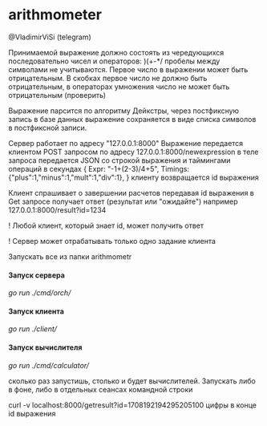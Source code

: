 # arithmometer
@VladimirViSi (telegram)


Принимаемой выражение должно состоять из чередующихся последовательно чисел и операторов: )(+-*/
пробелы между символами не учитываются.
Первое число в выражении может быть отрицательным. 
В скобках первое число не должно быть отрицательным, в операторах умножения число 
не может быть отрицательным (проверить)

Выражение парсится по алгоритму Дейкстры, через постфиксную запись
в базе данных выражение сохраняется в виде списка символов в постфиксной записи.

Сервер работает по адресу "127.0.0.1:8000"
Выражение передается клиентом POST запросом по адресу 
127.0.0.1:8000/newexpression
в теле запроса передается JSON со строкой выражения и таймингами операций в секундах
{
Expr:    "-1+(2-3)/4+5",
Timings: {"plus":1,"minus":1,"mult":1,"div":1},
}
клиенту возвращается id выражения

Клиент спрашивает о завершении расчетов передавая id выражения в Get запросе
получает ответ (результат или "ожидайте")
например 127.0.0.1:8000/result?id=1234

! Любой клиент, который знает id, может получить ответ

! Сервер может отрабатывать только одно задание клиента

Запускать все из папки arithmometr

#### Запуск сервера

_go run ./cmd/orch/_

#### Запуск клиента

_go run ./client/_

#### Запуск вычислителя

_go run ./cmd/calculator/_

сколько раз запустишь, столько и будет вычислителей. Запускать либо в фоне, либо
в отдельных сеансах командной строки


curl -v localhost:8000/getresult?id=1708192194295205100
цифры в конце id выражения


